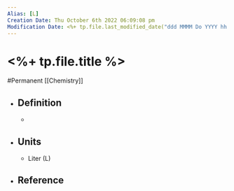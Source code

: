 ```yaml
---
Alias: [L]
Creation Date: Thu October 6th 2022 06:09:08 pm 
Modification Date: <%+ tp.file.last_modified_date("ddd MMMM Do YYYY hh:mm:ss a") %>
---
```

# <%+ tp.file.title %>
#Permanent [[Chemistry]]

- ## Definition
	- 
- ## Units
	- Liter (L)
- ## Reference